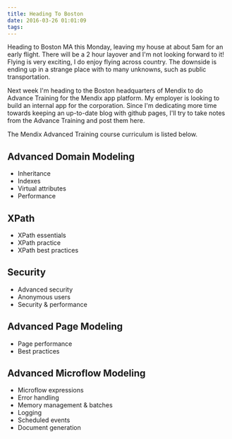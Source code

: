```yaml
---
title: Heading To Boston
date: 2016-03-26 01:01:09
tags:
---
```

Heading to Boston MA this Monday, leaving my house at about 5am for an early flight. There will be a 2 hour layover and I'm not looking forward to it! Flying is very exciting, I do enjoy flying across country. The downside is ending up in a strange place with to many unknowns, such as public transportation.

Next week I'm heading to the Boston headquarters of Mendix to do Advance Training for the Mendix app platform. My employer is looking to build an internal app for the corporation. Since I'm dedicating more time towards keeping an up-to-date blog with github pages, I'll try to take notes from the Advance Training and post them here.

The Mendix Advanced Training course curriculum is listed below.

## Advanced Domain Modeling
* Inheritance
* Indexes
* Virtual attributes
* Performance

## XPath
* XPath essentials
* XPath practice
* XPath best practices

## Security
* Advanced security
* Anonymous users
* Security & performance

## Advanced Page Modeling
* Page performance
* Best practices

## Advanced Microflow Modeling
* Microflow expressions
* Error handling
* Memory management & batches
* Logging
* Scheduled events
* Document generation
